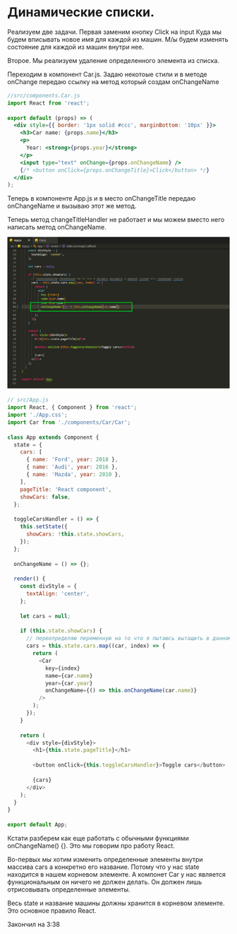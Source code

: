 # Динамические списки.

Реализуем две задачи. Первая заменим кнопку Click на input Куда мы будем вписывать новое имя для каждой из машин. М/ы будем изменять состояние для каждой из машин внутри нее.

Второе. Мы реализуем удаление определенного элемента из списка.

Переходим в компонент Car.js. Задаю некотоые стили и в методе onChange передаю ссылку на метод который создам onChangeName

```jsx
//src/components.Car.js
import React from 'react';

export default (props) => (
  <div style={{ border: '1px solid #ccc', marginBottom: '10px' }}>
    <h3>Сar name: {props.name}</h3>
    <p>
      Year: <strong>{props.year}</strong>
    </p>
    <input type="text" onChange={props.onChangeName} />
    {/* <button onClick={props.onChangeTitle}>Click</button> */}
  </div>
);
```

Теперь в компоненте App.js и в место onChangeTitle передаю onChangeName и вызываю этот же метод.

Теперь метод changeTitleHandler не работает и мы можем вместо него написать метод onChangeName.

![](img/029.png)

```js
// src/App.js
import React, { Component } from 'react';
import './App.css';
import Car from './components/Car/Car';

class App extends Component {
  state = {
    cars: [
      { name: 'Ford', year: 2018 },
      { name: 'Audi', year: 2016 },
      { name: 'Mazda', year: 2010 },
    ],
    pageTitle: 'React component',
    showCars: false,
  };

  toggleCarsHandler = () => {
    this.setState({
      showCars: !this.state.showCars,
    });
  };

  onChangeName = () => {};

  render() {
    const divStyle = {
      textAlign: 'center',
    };

    let cars = null;

    if (this.state.showCars) {
      // переопределяю переменную на то что я пытаюсь вытащить в данном случае это генерация списка
      cars = this.state.cars.map((car, index) => {
        return (
          <Car
            key={index}
            name={car.name}
            year={car.year}
            onChangeName={() => this.onChangeName(car.name)}
          />
        );
      });
    }

    return (
      <div style={divStyle}>
        <h1>{this.state.pageTitle}</h1>

        <button onClick={this.toggleCarsHandler}>Toggle cars</button>

        {cars}
      </div>
    );
  }
}

export default App;
```

Кстати разберем как еще работать с обычными функциями onChangeName() {}. Это мы говорим про работу React.

Во-первых мы хотим изменить определенные элементы внутри массива cars а конкретно его название. Потому что у нас state находится в нашем корневом элементе. А компонет Car у нас является функциональным он ничего не должен делать. Он должен лишь отрисовывать определенные элементы.

Весь state и название машины должны хранится в корневом элементе. Это основное правило React.

Закончил на 3:38

